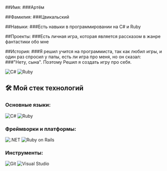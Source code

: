 ##Имя:
###Артём

##Фамилия:
###Цвикальский

##Навыки:
###Есть навыки в программировании на C# и Ruby

##Проекты:
###Есть личная игра, которая является рассказом в жанре фантастики обо мне

##История:
###Я решил учится на программиста, так как любил игры, и один раз спросил у папы, есть ли игра про меня, но он сказал:
###"Нету, сына". Поэтому Решил я создать игру про себя.

![C#](https://img.shields.io/badge/C%23-239120?style=for-the-badge&logo=csharp&logoColor=white)
![Ruby](https://img.shields.io/badge/Ruby-CC342D?style=for-the-badge&logo=ruby&logoColor=white)

## 🛠️ Мой стек технологий

### Основные языки:
![C#](https://img.shields.io/badge/C%23-239120?style=for-the-badge&logo=csharp&logoColor=white)
![Ruby](https://img.shields.io/badge/Ruby-CC342D?style=for-the-badge&logo=ruby&logoColor=white)

### Фреймворки и платформы:
![.NET](https://img.shields.io/badge/.NET-512BD4?style=for-the-badge&logo=dotnet&logoColor=white)
![Ruby on Rails](https://img.shields.io/badge/Ruby_on_Rails-CC0000?style=for-the-badge&logo=rubyonrails&logoColor=white)

### Инструменты:
![Git](https://img.shields.io/badge/Git-F05032?style=for-the-badge&logo=git&logoColor=white)
![Visual Studio](https://img.shields.io/badge/Visual_Studio-5C2D91?style=for-the-badge&logo=visualstudio&logoColor=white)
